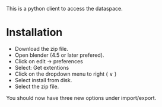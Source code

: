 This is a python client to access the dataspace. 

# Installation

* Download the zip file. 
* Open blender (4.5 or later prefered).
* Click on edit -> preferences
* Select: Get extentions
* Click on the dropdown menu to right ( ∨ )
* Select install from disk.
* Select the zip file.

You should now have three new options under import/export. 


